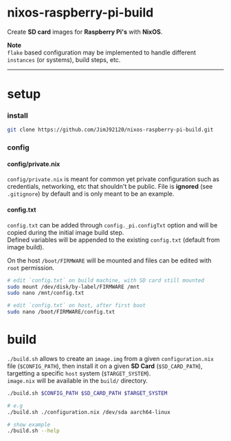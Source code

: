 # nixos-raspberry-pi-build

Create **SD card** images for **Raspberry Pi's** with **NixOS**.

**Note**  
`flake` based configuration may be implemented to handle different `instances` (or systems), build steps, etc.

---

# setup

### install

```sh
git clone https://github.com/JimJ92120/nixos-raspberry-pi-build.git
```

### config

#### config/private.nix

`config/private.nix` is meant for common yet private configuration such as credentials, networking, etc that shouldn't be public.
File is **ignored** (see `.gitignore`) by default and is only meant to be an example.

#### config.txt

`config.txt` can be added through `config._pi.configTxt` option and will be copied during the initial image build step.  
Defined variables will be appended to the existing `config.txt` (default from image build).

On the host `/boot/FIRMWARE` will be mounted and files can be edited with `root` permission.

```sh
# edit `config.txt` on build machine, with SD card still mounted
sudo mount /dev/disk/by-label/FIRMWARE /mnt
sudo nano /mnt/config.txt

# edit `config.txt` on host, after first boot
sudo nano /boot/FIRMWARE/config.txt
```

# build

`./build.sh` allows to create an `image.img` from a given `configuration.nix` file (`$CONFIG_PATH`), then install it on a given **SD Card** (`$SD_CARD_PATH`), targetting a specific `host` system (`$TARGET_SYSTEM`).  
`image.nix` will be available in the `build/` directory.

```sh
./build.sh $CONFIG_PATH $SD_CARD_PATH $TARGET_SYSTEM

# e.g
./build.sh ./configuration.nix /dev/sda aarch64-linux

# show example
./build.sh --help
```
